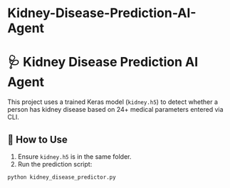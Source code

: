 # Kidney-Disease-Prediction-AI-Agent
# 🩺 Kidney Disease Prediction AI Agent

This project uses a trained Keras model (`kidney.h5`) to detect whether a person has kidney disease based on 24+ medical parameters entered via CLI.

## 🔧 How to Use

1. Ensure `kidney.h5` is in the same folder.
2. Run the prediction script:

```bash
python kidney_disease_predictor.py
